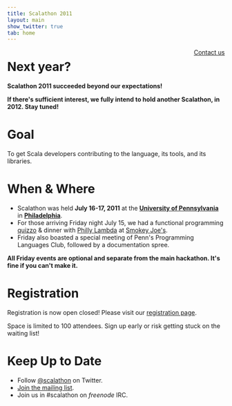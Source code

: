 ```yaml
---
title: Scalathon 2011
layout: main
show_twitter: true
tab: home
---
```


<div style="float: right"><a href="contact.html">Contact us</a></div>

# Next year?

**Scalathon 2011 succeeded beyond our expectations!**

**If there's sufficient interest, we fully intend to hold another Scalathon,
in 2012. Stay tuned!**

# Goal

To get Scala developers contributing to the language, its tools, and its
libraries.

# When & Where

* Scalathon was held **July 16-17, 2011** at the
  **[University of Pennsylvania](http://www.upenn.edu)** in
  **[Philadelphia](http://en.wikipedia.org/wiki/Philadelphia)**.
* For those arriving Friday night July 15, we had a functional programming
  [quizzo](http://en.wikipedia.org/wiki/Quizzo) & dinner with
  [Philly Lambda](http://phillylambda.org/) at [Smokey Joe's](http://smokeyjoes.companygoods.com/applications/smokeyjoes/store/).
* Friday also boasted a special meeting of Penn's Programming Languages Club, followed by a documentation spree.

**All Friday events are optional and separate from the main hackathon. It's fine if you can't make it.**

# Registration

Registration is now <span class="stricken">open</span> closed! Please visit our [registration page](register.html).

<p markdown="1" class="stricken">
Space is limited to 100 attendees.
Sign up early or risk getting stuck on the waiting list!
</p>

# Keep Up to Date

* Follow [@scalathon](http://twitter.com/#!/scalathon) on Twitter.
* [Join the mailing list](http://groups.google.com/group/scalathon).
* Join us in #scalathon on *freenode* IRC.
